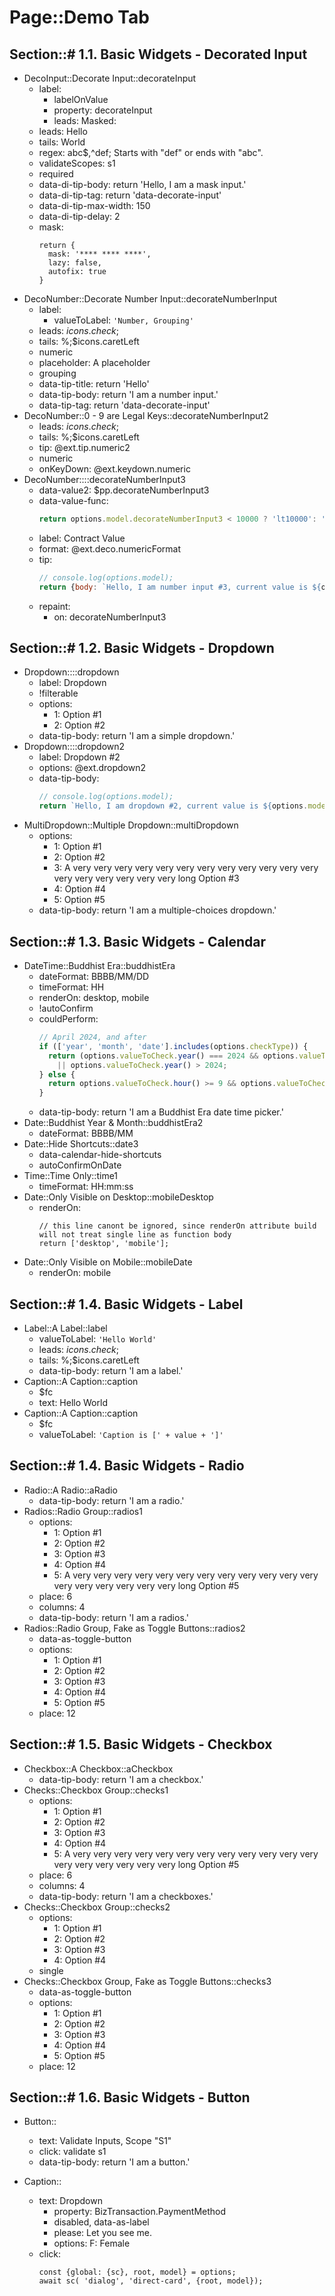 # Page::Demo Tab

## Section::# 1.1. Basic Widgets - Decorated Input

- DecoInput::Decorate Input::decorateInput
	- label:
		- labelOnValue
		- property: decorateInput
		- leads: Masked:
	- leads: Hello
	- tails: World
	- regex: abc$,^def; Starts with "def" or ends with "abc".
	- validateScopes: s1
	- required
	- data-di-tip-body: return 'Hello, I am a mask input.'
	- data-di-tip-tag: return 'data-decorate-input'
	- data-di-tip-max-width: 150
	- data-di-tip-delay: 2
	- mask:
	  ```
	  return {
		mask: '**** **** ****',
		lazy: false,
		autofix: true
	  }
	  ```
- DecoNumber::Decorate Number Input::decorateNumberInput
	- label:
		- valueToLabel: `'Number, Grouping'`
	- leads: $icons.check;$
	- tails: %;$icons.caretLeft
	- numeric
	- placeholder: A placeholder
	- grouping
	- data-tip-title: return 'Hello'
	- data-tip-body: return 'I am a number input.'
	- data-tip-tag: return 'data-decorate-input'
- DecoNumber::0 - 9 are Legal Keys::decorateNumberInput2
	- leads: $icons.check;$
	- tails: %;$icons.caretLeft
	- tip: @ext.tip.numeric2
	- numeric
	- onKeyDown: @ext.keydown.numeric
- DecoNumber::::decorateNumberInput3
	- data-value2: $pp.decorateNumberInput3
	- data-value-func:
	  ```javascript
	  return options.model.decorateNumberInput3 < 10000 ? 'lt10000': 'gte10000';
	  ```
	- label: Contract Value
	- format: @ext.deco.numericFormat
	- tip:
	  ```javascript
	  // console.log(options.model);
	  return {body: `Hello, I am number input #3, current value is ${options.model.decorateNumberInput3}.`}
	  ```
	- repaint:
		- on: decorateNumberInput3

## Section::# 1.2. Basic Widgets - Dropdown

- Dropdown::::dropdown
	- label: Dropdown
	- !filterable
	- options:
		- 1: Option #1
		- 2: Option #2
	- data-tip-body: return 'I am a simple dropdown.'
- Dropdown::::dropdown2
	- label: Dropdown #2
	- options: @ext.dropdown2
	- data-tip-body:
	  ```javascript
	  // console.log(options.model);
	  return `Hello, I am dropdown #2, current value is ${options.model.dropdown2}.`;
	  ```
- MultiDropdown::Multiple Dropdown::multiDropdown
	- options:
		- 1: Option #1
		- 2: Option #2
		- 3: A very very very very very very very very very very very very very very very very very very long Option #3
		- 4: Option #4
		- 5: Option #5
	- data-tip-body: return 'I am a multiple-choices dropdown.'

## Section::# 1.3. Basic Widgets - Calendar

- DateTime::Buddhist Era::buddhistEra
	- dateFormat: BBBB/MM/DD
	- timeFormat: HH
	- renderOn: desktop, mobile
	- !autoConfirm
	- couldPerform:
	  ```javascript
	  // April 2024, and after
	  if (['year', 'month', 'date'].includes(options.checkType)) {
	    return (options.valueToCheck.year() === 2024 && options.valueToCheck.month() >= 3)
	      || options.valueToCheck.year() > 2024;
	  } else {
	    return options.valueToCheck.hour() >= 9 && options.valueToCheck.hour() < 18;
	  }
	  ```
	- data-tip-body: return 'I am a Buddhist Era date time picker.'
- Date::Buddhist Year & Month::buddhistEra2
	- dateFormat: BBBB/MM
- Date::Hide Shortcuts::date3
	- data-calendar-hide-shortcuts
	- autoConfirmOnDate
- Time::Time Only::time1
	- timeFormat: HH:mm:ss
- Date::Only Visible on Desktop::mobileDesktop
	- renderOn:
	  ```
	  // this line canont be ignored, since renderOn attribute build will not treat single line as function body
	  return ['desktop', 'mobile'];
	  ```
- Date::Only Visible on Mobile::mobileDate
	- renderOn: mobile

## Section::# 1.4. Basic Widgets - Label

- Label::A Label::label
	- valueToLabel: `'Hello World'`
	- leads: $icons.check;$
	- tails: %;$icons.caretLeft
	- data-tip-body: return 'I am a label.'
- Caption::A Caption::caption
	- $fc
	- text: Hello World
- Caption::A Caption::caption
	- $fc
	- valueToLabel: `'Caption is [' + value + ']'`

## Section::# 1.4. Basic Widgets - Radio

- Radio::A Radio::aRadio
	- data-tip-body: return 'I am a radio.'
- Radios::Radio Group::radios1
	- options:
		- 1: Option #1
		- 2: Option #2
		- 3: Option #3
		- 4: Option #4
		- 5: A very very very very very very very very very very very very very very very very very very long Option #5
	- place: 6
	- columns: 4
	- data-tip-body: return 'I am a radios.'
- Radios::Radio Group, Fake as Toggle Buttons::radios2
	- data-as-toggle-button
	- options:
		- 1: Option #1
		- 2: Option #2
		- 3: Option #3
		- 4: Option #4
		- 5: Option #5
	- place: 12

## Section::# 1.5. Basic Widgets - Checkbox

- Checkbox::A Checkbox::aCheckbox
	- data-tip-body: return 'I am a checkbox.'
- Checks::Checkbox Group::checks1
	- options:
		- 1: Option #1
		- 2: Option #2
		- 3: Option #3
		- 4: Option #4
		- 5: A very very very very very very very very very very very very very very very very very very long Option #5
	- place: 6
	- columns: 4
	- data-tip-body: return 'I am a checkboxes.'
- Checks::Checkbox Group::checks2
	- options:
		- 1: Option #1
		- 2: Option #2
		- 3: Option #3
		- 4: Option #4
	- single
- Checks::Checkbox Group, Fake as Toggle Buttons::checks3
	- data-as-toggle-button
	- options:
		- 1: Option #1
		- 2: Option #2
		- 3: Option #3
		- 4: Option #4
		- 5: Option #5
	- place: 12

## Section::# 1.6. Basic Widgets - Button

- Button::
	- text: Validate Inputs, Scope "S1"
	- click: validate s1
	- data-tip-body: return 'I am a button.'

- Caption::
	- text: Dropdown
		- property: BizTransaction.PaymentMethod
		- disabled, data-as-label
		- please: Let you see me.
		- options: F: Female
	- click:
	  ```
	  const {global: {sc}, root, model} = options;
	  await sc( 'dialog', 'direct-card', {root, model});
	  ```
